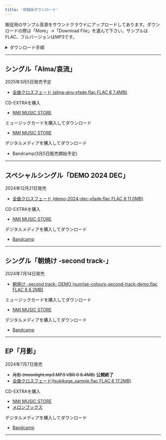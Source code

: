 ```yaml
---
title: '体験版ダウンロード'
---
```


販促用のサンプル音源をサウンドクラウドにアップロードしてあります。ダウンロードの際は「More」→「Download File」を選んで下さい。サンプルはFLAC、フルバージョンはMP3です。

<details>
 <summary>ダウンロード手順</summary>

1. ウェブブラウザーで楽曲のページを開く。

{{< figure src="/img/others/sample-01.png" position="left" width="500">}}

2.「More」ボタンを押すとメニューが開くので、「Download File」をクリックするとダウンロードが始まる。

{{< figure src="/img/others/sample-02.png" position="left">}}
</details>

----
## シングル「Alma/哀流」
2025年3月5日発売予定

- [全曲クロスフェード (alma-airu-xfade.flac FLAC 8 7.4MB)](https://soundcloud.com/hayatehay/alma-airu-crossfade-demo)

CD-EXTRAを購入
- [NMI MUSIC STORE](https://nmimusic.booth.pm/items/6605148)

ミュージックカードを購入してダウンロード
- [NMI MUSIC STORE](https://nmimusic.booth.pm/items/6605491)

デジタルメディアを購入してダウンロード
- Bandcamp(3月5日販売開始予定)
<!-- - [Bandcamp](https://jinasanami.bandcamp.com/album/alma-airu) -->

----

## スペシャルシングル「DEMO 2024 DEC」
2024年12月21日発売

- [全曲クロスフェード (demo-2024-dec-xfade.flac FLAC 8 11.0MB)](https://soundcloud.com/hayatehay/demo-2024-dec-crossfade-demo)

CD-EXTRAを購入
- [NMI MUSIC STORE](https://nmimusic.booth.pm/items/6371255/)

デジタルメディアを購入してダウンロード
- [Bandcamp](https://jinasanami.bandcamp.com/album/demo-2024-dec)

----

## シングル「朝焼け -second track-」
2024年7月14日発売

- [朝焼け -second track- DEMO (sunrise-colours-second-track-demo.flac FLAC 8 6.2MB)](https://soundcloud.com/hayatehay/sunrise-colours-second-track-demo) 

ミュージックカードを購入してダウンロード
- [NMI MUSIC STORE](https://nmimusic.booth.pm/items/6389085)

デジタルメディアを購入してダウンロード
- [Bandcamp](https://jinasanami.bandcamp.com/album/sunrise-colours-second-track)

----

## EP「月影」
2024年7月7日発売

- ~~月影 (moonlight.mp3 MP3 VBR 0 8.4MB)~~ **公開終了**
- [全曲クロスフェード(tsukikage_sample.flac FLAC 8 17.2MB)](https://soundcloud.com/hayatehay/tsukikage-crossfade)

CD-EXTRAを購入
- [NMI MUSIC STORE](https://nmimusic.booth.pm/items/5865685)
- [メロンブックス](https://www.melonbooks.co.jp/detail/detail.php?product_id=2527472)

デジタルメディアを購入してダウンロード
- [Bandcamp](https://jinasanami.bandcamp.com/album/tsukikage)

----
